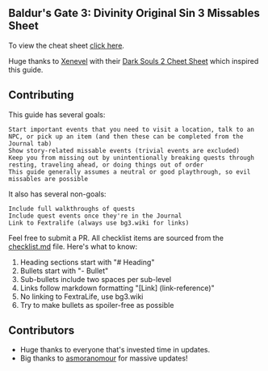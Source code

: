 ## Baldur's Gate 3: Divinity Original Sin 3 Missables Sheet

To view the cheat sheet [click here](https://plasticmacaroni.github.io/bg3-missables/).

Huge thanks to <a href="https://github.com/xenevel">Xenevel</a> with their <a href="https://github.com/xenevel/dark-souls-2-sotfs-cheat-sheet">Dark Souls 2 Cheet Sheet</a> which inspired this guide. 

## Contributing

 This guide has several goals:

    Start important events that you need to visit a location, talk to an NPC, or pick up an item (and then these can be completed from the Journal tab)
    Show story-related missable events (trivial events are excluded)
    Keep you from missing out by unintentionally breaking quests through resting, traveling ahead, or doing things out of order
    This guide generally assumes a neutral or good playthrough, so evil missables are possible

It also has several non-goals:

    Include full walkthroughs of quests
    Include quest events once they're in the Journal
    Link to Fextralife (always use bg3.wiki for links)

Feel free to submit a PR. All checklist items are sourced from the [checklist.md](https://github.com/plasticmacaroni/bg3-missables/blob/main/checklist.md) file. Here's what to know:
1. Heading sections start with "# Heading"
2. Bullets start with "- Bullet"
3. Sub-bullets include two spaces per sub-level
4. Links follow markdown formatting "[Link] (link-reference)"
5. No linking to FextraLife, use bg3.wiki
6. Try to make bullets as spoiler-free as possible

## Contributors
- Huge thanks to everyone that's invested time in updates. 
- Big thanks to [asmoranomour](https://github.com/asmoranomar) for massive updates!

